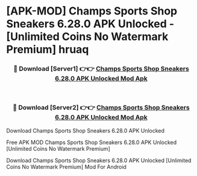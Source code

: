 # [APK-MOD] Champs Sports  Shop Sneakers 6.28.0 APK Unlocked - [Unlimited Coins No Watermark Premium] hruaq



<div align="center">
<h3>🔴 Download [Server1] 👉👉 <a href="https://momento.my/?title=Champs_Sports__Shop_Sneakers_6.28.0_APK_Unlocked">Champs Sports  Shop Sneakers 6.28.0 APK Unlocked Mod Apk</a></h3><br>

<h3>🔴 Download [Server2] 👉👉 <a href="https://momento.my/?title=Champs_Sports__Shop_Sneakers_6.28.0_APK_Unlocked">Champs Sports  Shop Sneakers 6.28.0 APK Unlocked Mod Apk</a></h3>
</div>



Download Champs Sports  Shop Sneakers 6.28.0 APK Unlocked 

Free APK MOD Champs Sports  Shop Sneakers 6.28.0 APK Unlocked [Unlimited Coins No Watermark Premium]

Download Champs Sports  Shop Sneakers 6.28.0 APK Unlocked [Unlimited Coins No Watermark Premium] Mod For Android
